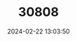 ---
title: "30808"
category: "Hopea cordifolia"
draft: false
date: 2024-02-22 13:03:50
languages:
  Sinhala; Sinhalese: ["Uva-mendora", "Mendora"]
---